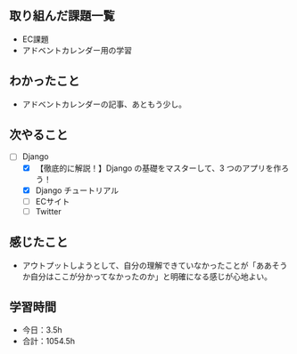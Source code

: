 ## 取り組んだ課題一覧
- EC課題
- アドベントカレンダー用の学習    

## わかったこと
- アドベントカレンダーの記事、あともう少し。

## 次やること
- [ ] Django
   - [x] 【徹底的に解説！】Django の基礎をマスターして、3 つのアプリを作ろう！
   - [x] Django チュートリアル
   - [ ] ECサイト
   - [ ] Twitter

## 感じたこと
- アウトプットしようとして、自分の理解できていなかったことが「ああそうか自分はここが分かってなかったのか」と明確になる感じが心地よい。

## 学習時間

- 今日：3.5h
- 合計：1054.5h